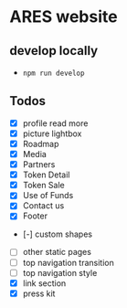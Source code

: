 # ARES website

## develop locally
* `npm run develop`

## Todos
* [x] profile read more
* [x] picture lightbox
* [x] Roadmap
* [x] Media
* [x] Partners
* [x] Token Detail
* [x] Token Sale
* [x] Use of Funds
* [x] Contact us
* [x] Footer
* [-] custom shapes
* [ ] other static pages
* [ ] top navigation transition
* [ ] top navigation style
* [x] link section
* [x] press kit
